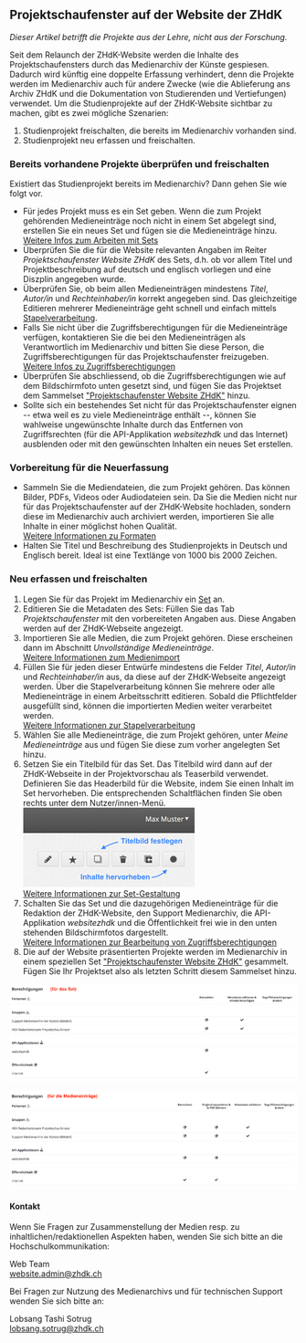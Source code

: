 ## Projektschaufenster auf der Website der ZHdK

_Dieser Artikel betrifft die Projekte aus der Lehre, nicht aus der Forschung._

Seit dem Relaunch der ZHdK-Website werden die Inhalte des Projektschaufensters durch das Medienarchiv der Künste gespiesen. Dadurch wird künftig eine doppelte Erfassung verhindert, denn die Projekte werden im Medienarchiv auch für andere Zwecke \(wie die Ablieferung ans Archiv ZHdK und die Dokumentation von Studierenden und Vertiefungen\) verwendet. Um die Studienprojekte auf der ZHdK-Website sichtbar zu machen, gibt es zwei mögliche Szenarien:

1. Studienprojekt freischalten, die bereits im Medienarchiv vorhanden sind.
2. Studienprojekt neu erfassen und freischalten.

### Bereits vorhandene Projekte überprüfen und freischalten

Existiert das Studienprojekt bereits im Medienarchiv? Dann gehen Sie wie folgt vor.

* Für jedes Projekt muss es ein Set geben. Wenn die zum Projekt gehörenden Medieneinträge noch nicht in einem Set abgelegt sind, erstellen Sie ein neues Set und fügen sie die Medieneinträge hinzu.  
  [Weitere Infos zum Arbeiten mit Sets](/madek/organize.html#arbeiten-mit-sets)
* Überprüfen Sie die für die Website relevanten Angaben im Reiter _Projektschaufenster Website ZHdK_ des Sets, d.h. ob vor allem Titel und Projektbeschreibung auf deutsch und englisch vorliegen und eine Diszplin angegeben wurde.
* Überprüfen Sie, ob beim allen Medieneinträgen mindestens _Titel_, _Autor/in_ und _Rechteinhaber/in_ korrekt angegeben sind. Das gleichzeitige Editieren mehrerer Medieneinträge geht schnell und einfach mittels [Stapelverarbeitung](/madek/organize.html#stapelverarbeitung).
* Falls Sie nicht über die Zugriffsberechtigungen für die Medieneinträge verfügen, kontaktieren Sie die bei den Medieneinträgen als Verantwortlich im Medienarchiv und bitten Sie diese Person, die Zugriffsberechtigungen für das Projektschaufenster freizugeben.  
  [Weitere Infos zu Zugriffsberechtigungen](/madek/mediaentries.html#zugriffsberechtigungen-bearbeiten)
* Überprüfen Sie abschliessend, ob die Zugriffsberechtigungen wie auf dem Bildschirmfoto unten gesetzt sind, und fügen Sie das Projektset dem Sammelset ["Projektschaufenster Website ZHdK"](https://medienarchiv.zhdk.ch/sets/4015e1d2-db38-4f7e-8118-b54ab416a6c5) hinzu.
* Sollte sich ein bestehendes Set nicht für das Projektschaufenster eignen -- etwa weil es zu viele Medieneinträge enthält --, können Sie wahlweise ungewünschte Inhalte durch das Entfernen von Zugriffsrechten \(für die API-Applikation _websitezhdk_ und das Internet\) ausblenden oder mit den gewünschten Inhalten ein neues Set erstellen.

### Vorbereitung für die Neuerfassung

* Sammeln Sie die Mediendateien, die zum Projekt gehören. Das können Bilder, PDFs, Videos oder Audiodateien sein. Da Sie die Medien nicht nur für das Projektschaufenster auf der ZHdK-Website hochladen, sondern diese im Medienarchiv auch archiviert werden, importieren Sie alle Inhalte in einer möglichst hohen Qualität.  
  [Weitere Informationen zu Formaten](/madek/mediaentries.html#medientypen-dateiformate)
* Halten Sie Titel und Beschreibung des Studienprojekts in Deutsch und Englisch bereit. Ideal ist eine Textlänge von 1000 bis 2000 Zeichen.

### Neu erfassen und freischalten

1. Legen Sie für das Projekt im Medienarchiv ein [Set](/madek/organize.html#arbeiten-mit-sets) an.
2. Editieren Sie die Metadaten des Sets: Füllen Sie das Tab _Projektschaufenster_ mit den vorbereiteten Angaben aus. Diese Angaben werden auf der ZHdK-Webseite angezeigt.
3. Importieren Sie alle Medien, die zum Projekt gehören. Diese erscheinen dann im Abschnitt _Unvollständige Medieneinträge_.  
   [Weitere Informationen zum Medienimport](/madek/mediaentries.html#medien-importieren)
4. Füllen Sie für jeden dieser Entwürfe mindestens die Felder _Titel_, _Autor/in_ und _Rechteinhaber/in_ aus, da diese auf der ZHdK-Webseite angezeigt werden. Über die Stapelverarbeitung können Sie mehrere oder alle Medieneinträge in einem Arbeitsschritt editieren. Sobald die Pflichtfelder ausgefüllt sind, können die importierten Medien weiter verarbeitet werden.  
   [Weitere Informationen zur Stapelverarbeitung](/madek/organize.html#stapelverarbeitung)
5. Wählen Sie alle Medieneinträge, die zum Projekt gehören, unter _Meine Medieneinträge_ aus und fügen Sie diese zum vorher angelegten Set hinzu.
6. Setzen Sie ein Titelbild für das Set. Das Titelbild wird dann auf der ZHdK-Webseite in der Projektvorschau als Teaserbild verwendet. Definieren Sie das Headerbild für die Website, indem Sie einen Inhalt im Set hervorheben. Die entsprechenden Schaltflächen finden Sie oben rechts unter dem Nutzer/innen-Menü.  
   [![Titel- und Teaserbild setzen](/assets/projectswebsite-setoptions.jpg "Titel- und Teaserbild setzen")](/assets/projectswebsite-setoptions.png)  
   [Weitere Informationen zur Set-Gestaltung](/madek/organize.html#darstellungsoptionen-von-sets)
7. Schalten Sie das Set und die dazugehörigen Medieneinträge für die Redaktion der ZHdK-Website, den Support Medienarchiv, die API-Applikation _websitezhdk_ und die Öffentlichkeit frei wie in den unten stehenden Bildschirmfotos dargestellt.  
   [Weitere Informationen zur Bearbeitung von Zugriffsberechtigungen](/madek/mediaentries.html#zugriffsberechtigungen-bearbeiten)  
8. Die auf der Website präsentierten Projekte werden im Medienarchiv in einem speziellen Set ["Projektschaufenster Website ZHdK"](https://medienarchiv.zhdk.ch/sets/4015e1d2-db38-4f7e-8118-b54ab416a6c5) gesammelt. Fügen Sie Ihr Projektset also als letzten Schritt diesem Sammelset hinzu.

[![Zugriffsberechtigungen für Sets](/assets/projectswebsite-setpermissions.jpg "Zugriffsberechtigungen für Sets")](/assets/projectswebsite-setpermissions.png)



[![Zugriffsberechtigungen für Medieneinträge](/assets/projectswebsite-mediapermissions.jpg "Zugriffsberechtigungen für Medieneinträge")](/assets/projectswebsite-mediapermissions.png)

#### Kontakt

Wenn Sie Fragen zur Zusammenstellung der Medien resp. zu inhaltlichen/redaktionellen Aspekten haben, wenden Sie sich bitte an die Hochschulkommunikation:

Web Team  
[website.admin@zhdk.ch](mailto:website.admin@zhdk.ch)

Bei Fragen zur Nutzung des Medienarchivs und für technischen Support wenden Sie sich bitte an:

Lobsang Tashi Sotrug  
[lobsang.sotrug@zhdk.ch](mailto:lobsang.sotrug@zhdk.ch)

